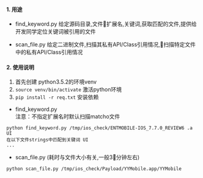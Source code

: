 #### 1. 用途

* find_keyword.py 给定源码目录,文件扩展名,关键词,获取匹配的文件,提供给开发同学定位关键词被引用的文件

* scan_file.py 给定二进制文件,扫描其私有API/Class引用情况,扫描特定文件中的私有API/Class引用情况


#### 2. 使用说明

1. 首先创建 python3.5.2的环境venv
2. `source venv/bin/activate` 激活python环境
3. `pip install -r req.txt` 安装依赖


* find_keyword.py  
注意：不指定扩展名时默认扫描matcho文件

```
python find_keyword.py /tmp/ios_check/ENTMOBILE-IOS_7.7.0_REVIEW6 .a UI
在以下文件strings中匹配到关键词 UI
...

```


* scan_file.py (耗时与文件大小有关,一般3分钟左右)

```
python scan_file.py /tmp/ios_check/Payload/YYMobile.app/YYMobile
```

